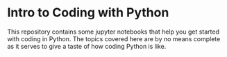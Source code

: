 # Intro to Coding with Python

This repository contains some jupyter notebooks that help you get started with coding in Python. The topics covered here are by no means complete as it serves to give a taste of how coding Python is like.
